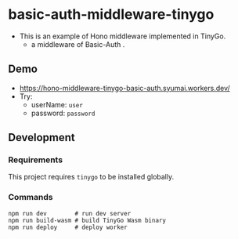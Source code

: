 # basic-auth-middleware-tinygo

* This is an example of Hono middleware implemented in TinyGo.
  - a middleware of Basic-Auth .

## Demo

* https://hono-middleware-tinygo-basic-auth.syumai.workers.dev/
* Try:
  - userName: `user`
  - password: `password`

## Development

### Requirements

This project requires `tinygo` to be installed globally.

### Commands

```
npm run dev        # run dev server
npm run build-wasm # build TinyGo Wasm binary
npm run deploy     # deploy worker
```
